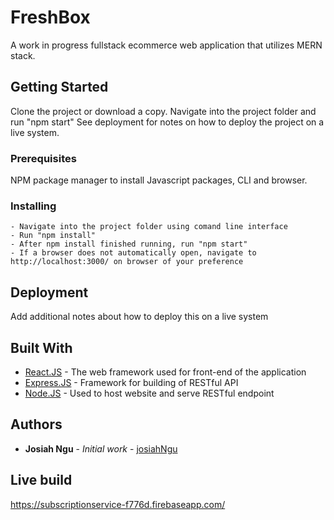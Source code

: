 # FreshBox

A work in progress fullstack ecommerce web application that utilizes MERN stack.

## Getting Started

Clone the project or download a copy. Navigate into the project folder and run "npm start" See deployment for notes on how to deploy the project on a live system.

### Prerequisites

NPM package manager to install Javascript packages, CLI and browser.

### Installing

```
- Navigate into the project folder using comand line interface
- Run "npm install"
- After npm install finished running, run "npm start"
- If a browser does not automatically open, navigate to http://localhost:3000/ on browser of your preference
```

## Deployment

Add additional notes about how to deploy this on a live system

## Built With

- [React.JS](http://www.dropwizard.io/1.0.2/docs/) - The web framework used for front-end of the application
- [Express.JS](https://maven.apache.org/) - Framework for building of RESTful API
- [Node.JS](https://rometools.github.io/rome/) - Used to host website and serve RESTful endpoint

## Authors

- **Josiah Ngu** - _Initial work_ - [josiahNgu](https://github.com/josiahNgu)

## Live build

https://subscriptionservice-f776d.firebaseapp.com/
